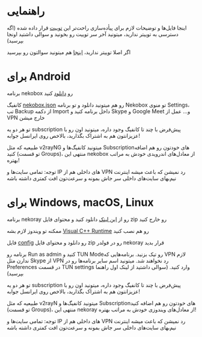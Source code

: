 # راهنمایی

اینجا فایل‌ها و توضیحات لازم برای پیأده‌سازی راحت‌تر این [توییت](https://twitter.com/ysmoradi/status/1718224456433250589) قرار داده شده (اگه دسترسی به توییتر ندارید، میتونید آخر سر توییت رو بخونید و سوالی داشتید اونجا بپرسید)

اگر اصلا توییتر ندارید، [اینجا](https://github.com/ysmoradi/Neko/issues/new) هم میتونید سوالتون رو بپرسید

# برای Android

برنامه nekobox رو [دانلود](https://github.com/MatsuriDayo/NekoBoxForAndroid/releases) کنید

کانفیگ [nekobox.json](https://github.com/ysmoradi/Neko/releases/latest/download/nekobox.json) رو هم میتونید دانلود و تو برنامه Nekobox تو منوی Settings، تب Backup از دکمه Import داخل برنامه کنید و Skype و Google Meet و... عمل از VPN خارج میشن

تو هر دو یه subscription پیش‌فرض با چند تا کانفیگ وجود داره، میتونید اون رو با عزیزانتون هم به اشتراک بگذارید، بالاخص روی ایرانسل جوابه!

طبیعیه که مثل v2rayNG میتونید کانفیگ‌ها و Subscriptionهای خودتون رو هم اضافه کنید (تو قسمت Groups)، منتهی این nekobox از معادل‌های اندرویدی خودش به مراتب بهتره!

توجه: تمامی سایت‌ها و IP های داخلی هم از VPN رد نمیشن که باعث میشه اینترنت نیم‌بهای سایت‌های داخلی سر جاش بمونه و سرعت‌تون افت کمتری داشته باشه


# برای Windows, macOS, Linux

برنامه nekoray رو از [این لینک](https://github.com/MatsuriDayo/nekoray/releases) دانلود کنید و محتوای فایل zip رو خارج کنید

ممکنه تو ویندوز لازم بشه [Visual C++ Runtime](https://learn.microsoft.com/en-us/cpp/windows/latest-supported-vc-redist?view=msvc-170#visual-studio-2015-2017-2019-and-2022) رو هم نصب کنید

فایل [config](https://github.com/ysmoradi/Neko/releases/latest/download/config.zip) رو دانلود و محتوای فایل zip رو در فولدر nekoray قرار بدید

برنامه رو Run as admin کنید و TUN Mode‌رو تیک بزنید. برنامه‌هایی که VPN لازم ندارن مثل Skype‌ از VPN‌ رد نخواهند شد. میتونید اسم سایر برنامه‌ها رو در Preferences در قسمت TUN settings وارد کنید. (سوالی داشتید از لینک اول راهنما بپرسید)

تو هر دو یه subscription پیش‌فرض با چند تا کانفیگ وجود داره، میتونید اون رو با عزیزانتون هم به اشتراک بگذارید، بالاخص روی ایرانسل جوابه!

طبیعیه که مثل v2rayN میتونید کانفیگ‌ها و Subscriptionهای خودتون رو هم اضافه کنید (تو قسمت Groups)، منتهی این nekoray از معادل‌های ویندوزی خودش به مراتب بهتره!

توجه: تمامی سایت‌ها و IP های داخلی هم از VPN رد نمیشن که باعث میشه اینترنت نیم‌بهای سایت‌های داخلی سر جاش بمونه و سرعت‌تون افت کمتری داشته باشه

